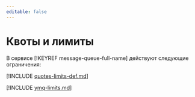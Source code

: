 ```yaml
---
editable: false
---
```


# Квоты и лимиты

В сервисе [!KEYREF message-queue-full-name] действуют следующие ограничения:

[!INCLUDE [quotes-limits-def.md](../../_includes/quotes-limits-def.md)]

[!INCLUDE [ymq-limits.md](../../_includes/ymq-limits.md)]

